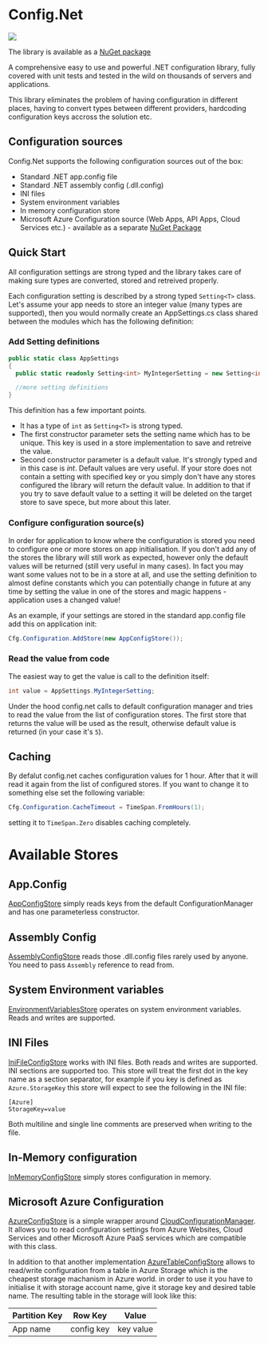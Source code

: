 # Config.Net

![](https://aloneguid.visualstudio.com/DefaultCollection/_apis/public/build/definitions/323c5f4c-c814-452d-9eaf-1006c83fd44c/4/badge)

The library is available as a [NuGet package](https://www.nuget.org/packages/Config.Net)

A comprehensive easy to use and powerful .NET configuration library, fully covered with unit tests and tested in the wild on thousands of servers and applications.

This library eliminates the problem of having configuration in different places, having to convert types between different providers, hardcoding configuration keys accross the solution etc.

## Configuration sources

Config.Net supports the following configuration sources out of the box:

* Standard .NET app.config file
* Standard .NET assembly config (.dll.config)
* INI files
* System environment variables
* In memory configuration store
* Microsoft Azure Configuration source (Web Apps, API Apps, Cloud Services etc.) - available as a separate [NuGet Package](https://www.nuget.org/packages/Config.Net.Azure)

## Quick Start

All configuration settings are strong typed and the library takes care of making sure types are converted, stored and retreived properly.

Each configuration setting is described by a strong typed `Setting<T>` class. Let's assume your app needs to store an integer value (many types are supported), then you would normally create an AppSettings.cs class shared between the modules which has the following definition:

### Add Setting definitions

```csharp
public static class AppSettings
{
  public static readonly Setting<int> MyIntegerSetting = new Setting<int>("Namespace.App.MyIntegerSetting", 5);

  //more setting definitions
}
```

This definition has a few important points.

* It has a type of `int` as `Setting<T>` is strong typed.
* The first constructor parameter sets the setting name which has to be unique. This key is used in a store implementation to save and retreive the value.
* Second constructor parameter is a default value. It's strongly typed and in this case is _int_. Default values are very  useful. If your store does not contain a setting with specified key or you simply don't have any stores configured the library will return the default value. In addition to that if you try to save default value to a setting it will be deleted on the target store to save spece, but more about this later.

### Configure configuration source(s)

In order for application to know where the configuration is stored you need to configure one or more stores on app initialisation. If you don't add any of the stores the library will still work as expected, however only the default values will be returned (still very useful in many cases). In fact you may want some values not to be in a store at all, and use the setting definition to almost define constants which you can potentially change in future at any time by setting the value in one of the stores and magic happens - application uses a changed value!

As an example, if your settings are stored in the standard app.config file add this on application init:

```csharp
Cfg.Configuration.AddStore(new AppConfigStore());
```

### Read the value from code

The easiest way to get the value is call to the definition itself:

```csharp
int value = AppSettings.MyIntegerSetting;
```

Under the hood config.net calls to default configuration manager and tries to read the value from the list of configuration stores. The first store that returns the value will be used as the result, otherwise default value is returned (in your case it's `5`).

## Caching

By defalut config.net caches configuration values for 1 hour. After that it will read it again from the list of configured stores. If you want to change it to something else set the following variable:

```csharp
Cfg.Configuration.CacheTimeout = TimeSpan.FromHours(1);
```

setting it to `TimeSpan.Zero` disables caching completely.

# Available Stores

## App.Config

[AppConfigStore](https://github.com/aloneguid/config/blob/master/src/Config.Net/Stores/AppConfigStore.cs) simply reads keys from the default ConfigurationManager and has one parameterless constructor.

## Assembly Config

[AssemblyConfigStore](https://github.com/aloneguid/config/blob/master/src/Config.Net/Stores/AssemblyConfigStore.cs) reads those .dll.config files rarely used by anyone. You need to pass `Assembly` reference to read from.

## System Environment variables

[EnvironmentVariablesStore](https://github.com/aloneguid/config/blob/master/src/Config.Net/Stores/EnvironmentVariablesStore.cs) operates on system environment variables. Reads and writes are supported.

## INI Files

[IniFileConfigStore](https://github.com/aloneguid/config/blob/master/src/Config.Net/Stores/IniFileConfigStore.cs) works with INI files. Both reads and writes are supported. INI sections are supported too. This store will treat the first dot in the key name as a section separator, for example if you key is defined as `Azure.StorageKey` this store will expect to see the following in the INI file:

```
[Azure]
StorageKey=value
```

Both multiline and single line comments are preserved when writing to the file.

## In-Memory configuration

[InMemoryConfigStore](https://github.com/aloneguid/config/blob/master/src/Config.Net/Stores/InMemoryConfigStore.cs) simply stores configuration in memory.

## Microsoft Azure Configuration

[AzureConfigStore](https://github.com/aloneguid/config/blob/master/src/Config.Net.Azure/AzureConfigStore.cs)  is a simple wrapper around [CloudConfigurationManager](https://msdn.microsoft.com/en-us/library/azure/mt634650.aspx). It allows you to read configuration settings from Azure Websites, Cloud Services and other Microsoft Azure PaaS services which are compatible with this class.

In addition to that another implementation [AzureTableConfigStore](https://github.com/aloneguid/config/blob/master/src/Config.Net.Azure/AzureTableConfigStore.cs) allows to read/write configuration from a table in Azure Storage which is the cheapest storage machanism in Azure world. in order to use it you have to initialise it with storage account name, give it storage key and desired table name. The resulting table in the storage will look like this:

| Partition Key |     Row Key    |  Value    |
|---------------|----------------|-----------|
|  App name     |  config key    | key value |


